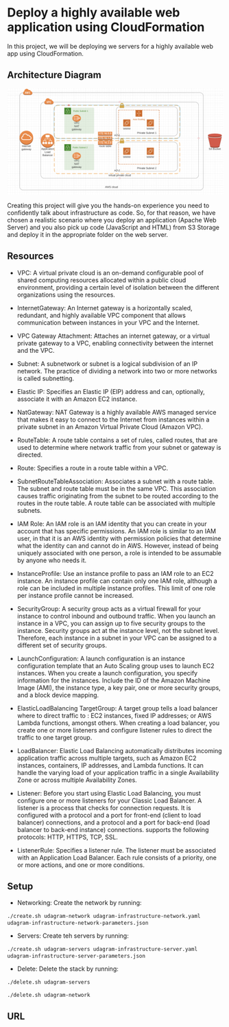 # Deploy a highly available web application using CloudFormation

In this project, we will be deploying we servers for a highly available web app using CloudFormation.

## Architecture Diagram

![Diagram](udagram.png)

 Creating this project will give you the hands-on experience you need to confidently talk about infrastructure as code. So, for that reason, we have chosen a realistic scenario where you deploy an application (Apache Web Server) and you also pick up code (JavaScript and HTML) from S3 Storage and deploy it in the appropriate folder on the web server. 

## Resources
- VPC: A virtual private cloud is an on-demand configurable pool of shared computing resources allocated within a public cloud environment, providing a certain level of isolation between the different organizations using the resources.

- InternetGateway: An Internet gateway is a horizontally scaled, redundant, and highly available VPC component that allows communication between instances in your VPC and the Internet.

- VPC Gateway Attachment: Attaches an internet gateway, or a virtual private gateway to a VPC, enabling connectivity between the internet and the VPC.

- Subnet: A subnetwork or subnet is a logical subdivision of an IP network. The practice of dividing a network into two or more networks is called subnetting.

- Elastic IP: Specifies an Elastic IP (EIP) address and can, optionally, associate it with an Amazon EC2 instance.

- NatGateway: NAT Gateway is a highly available AWS managed service that makes it easy to connect to the Internet from instances within a private subnet in an Amazon Virtual Private Cloud (Amazon VPC).

- RouteTable: A route table contains a set of rules, called routes, that are used to determine where network traffic from your subnet or gateway is directed.

- Route: Specifies a route in a route table within a VPC.

- SubnetRouteTableAssociation: Associates a subnet with a route table. The subnet and route table must be in the same VPC. This association causes traffic originating from the subnet to be routed according to the routes in the route table. A route table can be associated with multiple subnets.

- IAM Role: An IAM role is an IAM identity that you can create in your account that has specific permissions. An IAM role is similar to an IAM user, in that it is an AWS identity with permission policies that determine what the identity can and cannot do in AWS. However, instead of being uniquely associated with one person, a role is intended to be assumable by anyone who needs it.

- InstanceProfile: Use an instance profile to pass an IAM role to an EC2 instance. An instance profile can contain only one IAM role, although a role can be included in multiple instance profiles. This limit of one role per instance profile cannot be increased.

- SecurityGroup: A security group acts as a virtual firewall for your instance to control inbound and outbound traffic. When you launch an instance in a VPC, you can assign up to five security groups to the instance. Security groups act at the instance level, not the subnet level. Therefore, each instance in a subnet in your VPC can be assigned to a different set of security groups.

- LaunchConfiguration: A launch configuration is an instance configuration template that an Auto Scaling group uses to launch EC2 instances. When you create a launch configuration, you specify information for the instances. Include the ID of the Amazon Machine Image (AMI), the instance type, a key pair, one or more security groups, and a block device mapping.

- ElasticLoadBalancing TargetGroup: A target group tells a load balancer where to direct traffic to : EC2 instances, fixed IP addresses; or AWS Lambda functions, amongst others. When creating a load balancer, you create one or more listeners and configure listener rules to direct the traffic to one target group.

- LoadBalancer: Elastic Load Balancing automatically distributes incoming application traffic across multiple targets, such as Amazon EC2 instances, containers, IP addresses, and Lambda functions. It can handle the varying load of your application traffic in a single Availability Zone or across multiple Availability Zones.

- Listener: Before you start using Elastic Load Balancing, you must configure one or more listeners for your Classic Load Balancer. A listener is a process that checks for connection requests. It is configured with a protocol and a port for front-end (client to load balancer) connections, and a protocol and a port for back-end (load balancer to back-end instance) connections. supports the following protocols: HTTP, HTTPS, TCP, SSL.

- ListenerRule: Specifies a listener rule. The listener must be associated with an Application Load Balancer. Each rule consists of a priority, one or more actions, and one or more conditions.

## Setup

* Networking: Create the network by running:

```
./create.sh udagram-network udagram-infrastructure-network.yaml udagram-infrastructure-network-parameters.json
```

* Servers: Create teh servers by running:

```
./create.sh udagram-servers udagram-infrastructure-server.yaml udagram-infrastructure-server-parameters.json
```

* Delete: Delete the stack by running:

```
./delete.sh udagram-servers
```
```
./delete.sh udagram-network
```

## URL
```

```